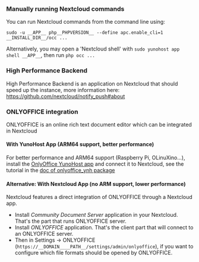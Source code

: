 ### Manually running Nextcloud commands

You can run Nextcloud commands from the command line using:

```
sudo -u __APP__ php__PHPVERSION__ --define apc.enable_cli=1 __INSTALL_DIR__/occ ...
```

Alternatively, you may open a 'Nextcloud shell' with `sudo yunohost app shell __APP__`, then run `php occ ...`

### High Performance Backend

High Performance Backend is an application on Nextcloud that should speed up the instance, more information here: https://github.com/nextcloud/notify_push#about

### ONLYOFFICE integration

ONLYOFFICE is an online rich text document editor which can be integrated in Nextcloud

#### With YunoHost App (ARM64 support, better performance)

For better performance and ARM64 support (Raspberry Pi, OLinuXino...), install the [OnlyOffice YunoHost app](https://apps.yunohost.org/app/onlyoffice) and connect it to Nextcloud, see the tutorial in the [doc of onlyoffice_ynh package](https://github.com/YunoHost-Apps/onlyoffice_ynh/blob/master/README_fr.md#configuration-de-onlyoffice-server)

#### Alternative: With Nextcloud App (no ARM support, lower performance)

Nextcloud features a direct integration of ONLYOFFICE through a Nextcloud app.
- Install *Community Document Server* application in your Nextcloud. That's the part that runs ONLYOFFICE server.
- Install *ONLYOFFICE* application. That's the client part that will connect to an ONLYOFFICE server.
- Then in Settings -> ONLYOFFICE (`https://__DOMAIN____PATH__/settings/admin/onlyoffice`), if you want to configure which file formats should be opened by ONLYOFFICE.

